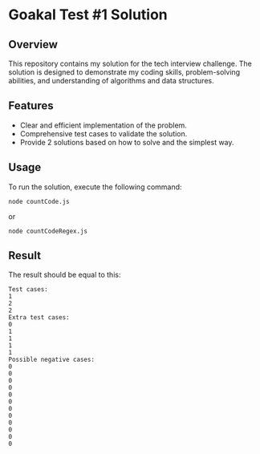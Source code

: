 # Goakal Test #1 Solution

## Overview
This repository contains my solution for the tech interview challenge. The solution is designed to demonstrate my coding skills, problem-solving abilities, and understanding of algorithms and data structures.

## Features
- Clear and efficient implementation of the problem.
- Comprehensive test cases to validate the solution.
- Provide 2 solutions based on how to solve and the simplest way.

## Usage
To run the solution, execute the following command:

`node countCode.js`

or

`node countCodeRegex.js`

##

## Result

The result should be equal to this:

```
Test cases:
1
2
2
Extra test cases:
0
1
1
1
1
Possible negative cases:
0
0
0
0
0
0
0
0
0
0
0
0
```

